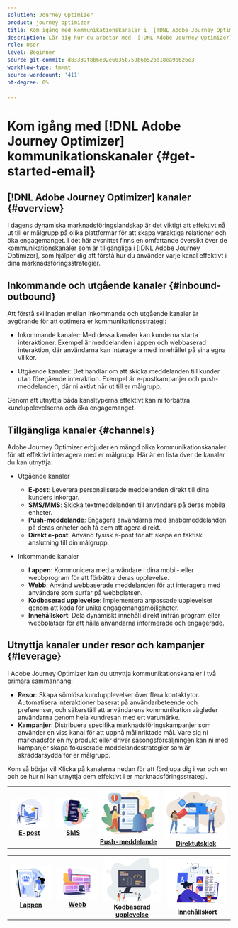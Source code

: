 ```yaml
---
solution: Journey Optimizer
product: journey optimizer
title: Kom igång med kommunikationskanaler i  [!DNL Adobe Journey Optimizer]
description: Lär dig hur du arbetar med  [!DNL Adobe Journey Optimizer] kommunikationskanaler.
role: User
level: Beginner
source-git-commit: d83339f8b6e02e6035b759b6b52bd18ea9a626e3
workflow-type: tm+mt
source-wordcount: '411'
ht-degree: 0%

---
```



# Kom igång med [!DNL Adobe Journey Optimizer] kommunikationskanaler {#get-started-email}

## [!DNL Adobe Journey Optimizer] kanaler {#overview}

I dagens dynamiska marknadsföringslandskap är det viktigt att effektivt nå ut till er målgrupp på olika plattformar för att skapa varaktiga relationer och öka engagemanget. I det här avsnittet finns en omfattande översikt över de kommunikationskanaler som är tillgängliga i [!DNL Adobe Journey Optimizer], som hjälper dig att förstå hur du använder varje kanal effektivt i dina marknadsföringsstrategier.

## Inkommande och utgående kanaler {#inbound-outbound}

Att förstå skillnaden mellan inkommande och utgående kanaler är avgörande för att optimera er kommunikationsstrategi:

* Inkommande kanaler: Med dessa kanaler kan kunderna starta interaktioner. Exempel är meddelanden i appen och webbaserad interaktion, där användarna kan interagera med innehållet på sina egna villkor.

* Utgående kanaler: Det handlar om att skicka meddelanden till kunder utan föregående interaktion. Exempel är e-postkampanjer och push-meddelanden, där ni aktivt når ut till er målgrupp.

Genom att utnyttja båda kanaltyperna effektivt kan ni förbättra kundupplevelserna och öka engagemanget.

## Tillgängliga kanaler {#channels}

Adobe Journey Optimizer erbjuder en mängd olika kommunikationskanaler för att effektivt interagera med er målgrupp. Här är en lista över de kanaler du kan utnyttja:

* Utgående kanaler

   * **E-post**: Leverera personaliserade meddelanden direkt till dina kunders inkorgar.
   * **SMS/MMS**: Skicka textmeddelanden till användare på deras mobila enheter.
   * **Push-meddelande**: Engagera användarna med snabbmeddelanden på deras enheter och få dem att agera direkt.
   * **Direkt e-post**: Använd fysisk e-post för att skapa en faktisk anslutning till din målgrupp.

* Inkommande kanaler

   * **I appen**: Kommunicera med användare i dina mobil- eller webbprogram för att förbättra deras upplevelse.
   * **Webb**: Använd webbaserade meddelanden för att interagera med användare som surfar på webbplatsen.
   * **Kodbaserad upplevelse**: Implementera anpassade upplevelser genom att koda för unika engagemangsmöjligheter.
   * **Innehållskort**: Dela dynamiskt innehåll direkt inifrån program eller webbplatser för att hålla användarna informerade och engagerade.

## Utnyttja kanaler under resor och kampanjer {#leverage}

I Adobe Journey Optimizer kan du utnyttja kommunikationskanaler i två primära sammanhang:

* **Resor**: Skapa sömlösa kundupplevelser över flera kontaktytor. Automatisera interaktioner baserat på användarbeteende och preferenser, och säkerställ att användarens kommunikation vägleder användarna genom hela kundresan med ert varumärke.
* **Kampanjer**: Distribuera specifika marknadsföringskampanjer som använder en viss kanal för att uppnå målinriktade mål. Vare sig ni marknadsför en ny produkt eller driver säsongsförsäljningen kan ni med kampanjer skapa fokuserade meddelandestrategier som är skräddarsydda för er målgrupp.

Kom så börjar vi! Klicka på kanalerna nedan för att fördjupa dig i var och en och se hur ni kan utnyttja dem effektivt i er marknadsföringsstrategi.

<table style="table-layout:fixed"><tr style="border: 0;">
<td><a href="../email/get-started-email.md"><img alt="e-post" src="assets/do-not-localize/email.png"></a>
<div align="center"><a href="../email/get-started-email.md"><strong>E-post</strong></a></div></td>
<td><a href="../sms/get-started-sms.md"><img alt="sms" src="assets/do-not-localize/sms.png"></a>
<div align="center"><a href="../sms/get-started-sms.md"><strong>SMS</strong></a></div></td>
<td><a href="../push/get-started-push.md"><img alt="push" src="assets/do-not-localize/push.png"></a>
<div align="center"><a href="../push/get-started-push.md"><strong>Push-meddelande</strong></a></div></td>
<td><a href="../direct-mail/get-started-direct-mail.md"><img alt="direktreklam" src="assets/do-not-localize/direct-mail.jpg"></a>
<div align="center"><a href="../direct-mail/get-started-direct-mail.md"><strong>Direktutskick</strong></a></div></td>
</tr></table>

<table style="table-layout:fixed"><tr style="border: 0;">
<td><a href="../in-app/get-started-in-app.md"><img alt="i appen" src="assets/do-not-localize/inapp.jpg"></a>
<div align="center"><a href="../in-app/get-started-in-app.md"><strong>I appen</strong></a></div></td>
<td><a href="../web/get-started-web.md"><img alt="webb" src="assets/do-not-localize/web.jpg"></a>
<div align="center"><a href="../web/get-started-web.md"><strong>Webb</strong></a></div></td>
<td><a href="../code-based/get-started-code-based.md"><img alt="kodbaserad upplevelse" src="assets/do-not-localize/code.png"></a>
<div align="center"><a href="../code-based/get-started-code-based.md"><strong>Kodbaserad upplevelse</strong></a></div></td>
<td><a href="../content-card/get-started-content-card.md"><img alt="innehållskort" src="assets/do-not-localize/cards.png"></a>
<div align="center"><a href="../content-card/get-started-content-card.md"><strong>Innehållskort</strong></a></div></td>
</tr></table>
